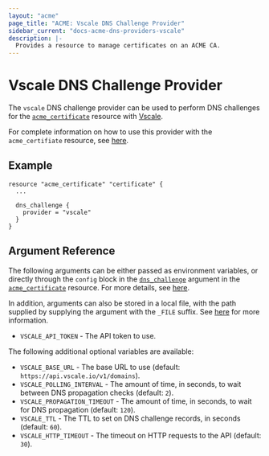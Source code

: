 ```yaml
---
layout: "acme"
page_title: "ACME: Vscale DNS Challenge Provider"
sidebar_current: "docs-acme-dns-providers-vscale"
description: |-
  Provides a resource to manage certificates on an ACME CA.
---
```


# Vscale DNS Challenge Provider

The `vscale` DNS challenge provider can be used to perform DNS challenges for
the [`acme_certificate`][resource-acme-certificate] resource with
[Vscale][provider-service-page].

[resource-acme-certificate]: /docs/providers/acme/r/certificate.html
[provider-service-page]: https://vscale.io/

For complete information on how to use this provider with the `acme_certifiate`
resource, see [here][resource-acme-certificate-dns-challenges].

[resource-acme-certificate-dns-challenges]: /docs/providers/acme/r/certificate.html#using-dns-challenges

## Example

```hcl
resource "acme_certificate" "certificate" {
  ...

  dns_challenge {
    provider = "vscale"
  }
}
```

## Argument Reference

The following arguments can be either passed as environment variables, or
directly through the `config` block in the
[`dns_challenge`][resource-acme-certificate-dns-challenge-arg] argument in the
[`acme_certificate`][resource-acme-certificate] resource. For more details, see
[here][resource-acme-certificate-dns-challenges].

[resource-acme-certificate-dns-challenge-arg]: /docs/providers/acme/r/certificate.html#dns_challenge

In addition, arguments can also be stored in a local file, with the path
supplied by supplying the argument with the `_FILE` suffix. See
[here][acme-certificate-file-arg-example] for more information.

[acme-certificate-file-arg-example]: /docs/providers/acme/r/certificate.html#using-variable-files-for-provider-arguments

* `VSCALE_API_TOKEN` - The API token to use.

The following additional optional variables are available:

* `VSCALE_BASE_URL` - The base URL to use (default:
  `https://api.vscale.io/v1/domains`).
* `VSCALE_POLLING_INTERVAL` - The amount of time, in seconds, to wait between
  DNS propagation checks (default: `2`).
* `VSCALE_PROPAGATION_TIMEOUT` - The amount of time, in seconds, to wait for DNS
  propagation (default: `120`).
* `VSCALE_TTL` - The TTL to set on DNS challenge records, in seconds (default:
  `60`).
* `VSCALE_HTTP_TIMEOUT` - The timeout on HTTP requests to the API (default:
  `30`).
